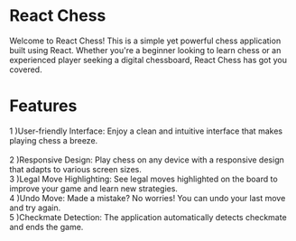 # React Chess
Welcome to React Chess! This is a simple yet powerful chess application built using React. Whether you're a beginner looking to learn chess or an experienced player seeking a digital chessboard, React Chess has got you covered.
# Features

1 )User-friendly Interface: Enjoy a clean and intuitive interface that makes playing chess a breeze.<br>  
2 )Responsive Design: Play chess on any device with a responsive design that adapts to various screen sizes.<br>
3 )Legal Move Highlighting: See legal moves highlighted on the board to improve your game and learn new strategies.<br>
4 )Undo Move: Made a mistake? No worries! You can undo your last move and try again.<br>
5 )Checkmate Detection: The application automatically detects checkmate and ends the game.<br>
